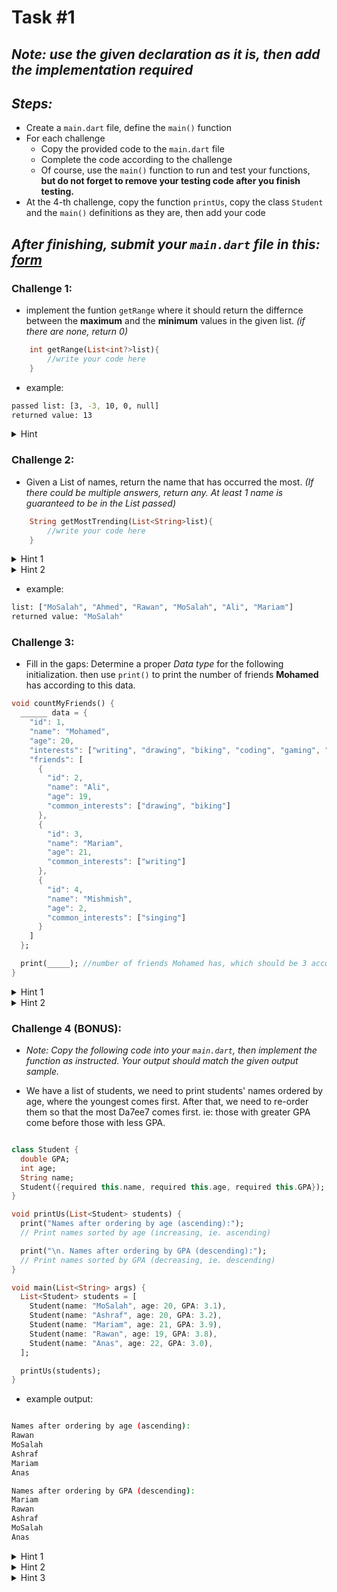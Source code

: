# Task #1

## _Note: use the given declaration as it is, then add the implementation required_

## _Steps:_

- Create a `main.dart` file, define the `main()` function
- For each challenge
  - Copy the provided code to the `main.dart` file
  - Complete the code according to the challenge
  - Of course, use the `main()` function to run and test your functions, **but do not forget to remove your testing code after you finish testing.**
- At the 4-th challenge, copy the function `printUs`, copy the class `Student` and the `main()` definitions as they are, then add your code

## _After finishing, submit your `main.dart` file in this: [form](https://forms.gle/mKjMRwaeqKd1vWrE9)_

### Challenge 1:

- implement the funtion `getRange` where it should return the differnce between the **maximum** and the **minimum** values in the given list.
  _(if there are none, return 0)_

```dart
    int getRange(List<int?>list){
        //write your code here
    }
```

- example:

```bash
passed list: [3, -3, 10, 0, null]
returned value: 13
```

<details>
<summary>Hint</summary>

Values are nullable, maybe we can filter out the nulls first?

</details>

### Challenge 2:

- Given a List of names, return the name that has occurred the most.
  _(If there could be multiple answers, return any. At least 1 name is guaranteed to be in the List passed)_

```dart
    String getMostTrending(List<String>list){
        //write your code here
    }
```

<details>
<summary>Hint 1</summary>

Is there something that can link a name to number?

</details>
<details>
<summary>Hint 2</summary>

If we can link a name to the number of times it occurred, we will know who occurred the most!

</details>

- example:

```bash
list: ["MoSalah", "Ahmed", "Rawan", "MoSalah", "Ali", "Mariam"]
returned value: "MoSalah"
```

### Challenge 3:

- Fill in the gaps: Determine a proper _Data type_ for the following initialization. then use `print()` to print the number of friends **Mohamed** has according to this data.

```dart
void countMyFriends() {
  ______ data = {
    "id": 1,
    "name": "Mohamed",
    "age": 20,
    "interests": ["writing", "drawing", "biking", "coding", "gaming", "singing"],
    "friends": [
      {
        "id": 2,
        "name": "Ali",
        "age": 19,
        "common_interests": ["drawing", "biking"]
      },
      {
        "id": 3,
        "name": "Mariam",
        "age": 21,
        "common_interests": ["writing"]
      },
      {
        "id": 4,
        "name": "Mishmish",
        "age": 2,
        "common_interests": ["singing"]
      }
    ]
  };

  print(_____); //number of friends Mohamed has, which should be 3 according to the data
}
```

<details>
<summary>Hint 1</summary>

This data looks structured, for each string there is some corresponding value

</details>
<details>
<summary>Hint 2</summary>

We need something that can store key-value pairs, and then we need to determine the suitable data type for the keys and values.

</details>

### Challenge 4 (BONUS):

- _Note: Copy the following code into your `main.dart`, then implement the function as instructed. Your output should match the given output sample._

- We have a list of students, we need to print students' names ordered by age, where the youngest comes first. After that, we need to re-order them so that the most Da7ee7 comes first. ie: those with greater GPA come before those with less GPA.

```dart

class Student {
  double GPA;
  int age;
  String name;
  Student({required this.name, required this.age, required this.GPA});
}

void printUs(List<Student> students) {
  print("Names after ordering by age (ascending):");
  // Print names sorted by age (increasing, ie. ascending)

  print("\n. Names after ordering by GPA (descending):");
  // Print names sorted by GPA (decreasing, ie. descending)
}

void main(List<String> args) {
  List<Student> students = [
    Student(name: "MoSalah", age: 20, GPA: 3.1),
    Student(name: "Ashraf", age: 20, GPA: 3.2),
    Student(name: "Mariam", age: 21, GPA: 3.9),
    Student(name: "Rawan", age: 19, GPA: 3.8),
    Student(name: "Anas", age: 22, GPA: 3.0),
  ];

  printUs(students);
}
```

- example output:

```bash

Names after ordering by age (ascending):
Rawan
MoSalah
Ashraf
Mariam
Anas

Names after ordering by GPA (descending):
Mariam
Rawan
Ashraf
MoSalah
Anas
```

<details>
<summary>Hint 1</summary>

We normally sort lists using `sort()`, but at this case we have a user-defined class with multiple fields (age, GPA, name...). The program does NOT know that WE want to sort objects (students) based on age or GPA...etc. How can we make the program know that?

</details>

<details>
<summary>Hint 2</summary>

Take strings as an example. To compare strings S1 and S1, we use `S1.compareTo(S2)`. And that is how `sort()` function knows how to sort strings. Now we want to sort students, can we perhaps define some method that can tell `sort()` how to compare age and GPA for example?
**If this didn't make sense, check hint 3 :)**

</details>
<details>

<summary>Hint 3</summary>

[Take a look here](https://stackoverflow.com/questions/53547997/sort-a-list-of-objects-in-flutter-dart-by-property-value)

</details>
